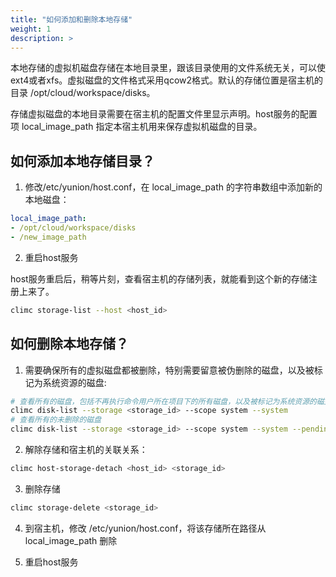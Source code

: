 ```yaml
---
title: "如何添加和删除本地存储"
weight: 1
description: >
---
```


本地存储的虚拟机磁盘存储在本地目录里，跟该目录使用的文件系统无关，可以使ext4或者xfs。虚拟磁盘的文件格式采用qcow2格式。默认的存储位置是宿主机的目录 /opt/cloud/workspace/disks。

存储虚拟磁盘的本地目录需要在宿主机的配置文件里显示声明。host服务的配置项 local_image_path 指定本宿主机用来保存虚拟机磁盘的目录。

## 如何添加本地存储目录？

1. 修改/etc/yunion/host.conf，在 local_image_path 的字符串数组中添加新的本地磁盘：

```yaml
local_image_path:
- /opt/cloud/workspace/disks
- /new_image_path
```

2. 重启host服务

host服务重启后，稍等片刻，查看宿主机的存储列表，就能看到这个新的存储注册上来了。

```bash
climc storage-list --host <host_id>
```

## 如何删除本地存储？

1. 需要确保所有的虚拟磁盘都被删除，特别需要留意被伪删除的磁盘，以及被标记为系统资源的磁盘:

```bash
# 查看所有的磁盘，包括不再执行命令用户所在项目下的所有磁盘，以及被标记为系统资源的磁盘
climc disk-list --storage <storage_id> --scope system --system
# 查看所有的未删除的磁盘
climc disk-list --storage <storage_id> --scope system --system --pending-delete
```

2. 解除存储和宿主机的关联关系：

```bash
climc host-storage-detach <host_id> <storage_id>
```

3. 删除存储

```bash
climc storage-delete <storage_id>
```

4. 到宿主机，修改 /etc/yunion/host.conf，将该存储所在路径从 local_image_path 删除

5. 重启host服务